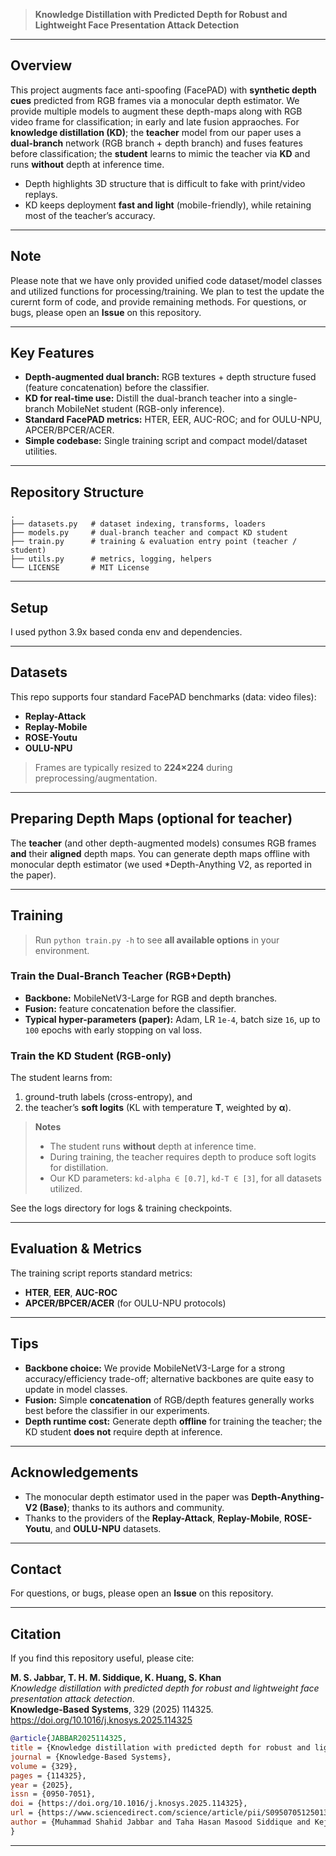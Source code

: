 > **Knowledge Distillation with Predicted Depth for Robust and Lightweight Face Presentation Attack Detection**

---

## Overview
This project augments face anti-spoofing (FacePAD) with **synthetic depth cues** predicted from RGB frames via a monocular depth estimator. We provide multiple models to augment these depth-maps along with RGB video frame for classification; in early and late fusion appraoches. For **knowledge distillation (KD)**; the **teacher** model from our paper uses a **dual-branch** network (RGB branch + depth branch) and fuses features before classification; the **student** learns to mimic the teacher via **KD** and runs **without** depth at inference time.

- Depth highlights 3D structure that is difficult to fake with print/video replays.
- KD keeps deployment **fast and light** (mobile-friendly), while retaining most of the teacher’s accuracy.

---

## Note
Please note that we have only provided unified code dataset/model classes and utilized functions for processing/training. We plan to test the update the curernt form of code, and provide remaining methods. For questions, or bugs, please open an **Issue** on this repository.

---

## Key Features
- **Depth-augmented dual branch:** RGB textures + depth structure fused (feature concatenation) before the classifier.
- **KD for real-time use:** Distill the dual-branch teacher into a single-branch MobileNet student (RGB-only inference).
- **Standard FacePAD metrics:** HTER, EER, AUC-ROC; and for OULU-NPU, APCER/BPCER/ACER.
- **Simple codebase:** Single training script and compact model/dataset utilities.

---

## Repository Structure
```
.
├── datasets.py   # dataset indexing, transforms, loaders
├── models.py     # dual-branch teacher and compact KD student
├── train.py      # training & evaluation entry point (teacher / student)
├── utils.py      # metrics, logging, helpers
└── LICENSE       # MIT License
```

---

## Setup

I used python 3.9x based conda env and dependencies.

---

## Datasets
This repo supports four standard FacePAD benchmarks (data: video files):
- **Replay-Attack**
- **Replay-Mobile**
- **ROSE-Youtu**
- **OULU-NPU**

> Frames are typically resized to **224×224** during preprocessing/augmentation.

---

## Preparing Depth Maps (optional for teacher)
The **teacher** (and other depth-augmented models) consumes RGB frames **and** their **aligned** depth maps. You can generate depth maps offline with monocular depth estimator (we used *Depth-Anything V2, as reported in the paper).

---

## Training

> Run `python train.py -h` to see **all available options** in your environment.  

### Train the Dual-Branch Teacher (RGB+Depth)
- **Backbone:** MobileNetV3-Large for RGB and depth branches.  
- **Fusion:** feature concatenation before the classifier.  
- **Typical hyper-parameters (paper):** Adam, LR `1e-4`, batch size `16`, up to `100` epochs with early stopping on val loss.

### Train the KD Student (RGB-only)
The student learns from:
1) ground-truth labels (cross-entropy), and  
2) the teacher’s **soft logits** (KL with temperature **T**, weighted by **α**).

> **Notes**
> - The student runs **without** depth at inference time.
> - During training, the teacher requires depth to produce soft logits for distillation.
> - Our KD parameters: `kd-alpha ∈ [0.7]`, `kd-T ∈ [3]`, for all datasets utilized.

See the logs directory for logs & training checkpoints.

---

## Evaluation & Metrics
The training script reports standard metrics:
- **HTER**, **EER**, **AUC-ROC**
- **APCER/BPCER/ACER** (for OULU-NPU protocols)

---

## Tips
- **Backbone choice:** We provide MobileNetV3-Large for a strong accuracy/efficiency trade-off; alternative backbones are quite easy to update in model classes.
- **Fusion:** Simple **concatenation** of RGB/depth features generally works best before the classifier in our experiments.
- **Depth runtime cost:** Generate depth **offline** for training the teacher; the KD student **does not** require depth at inference.

---

## Acknowledgements
- The monocular depth estimator used in the paper was **Depth-Anything-V2 (Base)**; thanks to its authors and community.
- Thanks to the providers of the **Replay-Attack**, **Replay-Mobile**, **ROSE-Youtu**, and **OULU-NPU** datasets.

---

## Contact
For questions, or bugs, please open an **Issue** on this repository.

---

## Citation
If you find this repository useful, please cite:

**M. S. Jabbar, T. H. M. Siddique, K. Huang, S. Khan**  
*Knowledge distillation with predicted depth for robust and lightweight face presentation attack detection*.  
**Knowledge-Based Systems**, 329 (2025) 114325.  
https://doi.org/10.1016/j.knosys.2025.114325

```bibtex
@article{JABBAR2025114325,
title = {Knowledge distillation with predicted depth for robust and lightweight face presentation attack detection},
journal = {Knowledge-Based Systems},
volume = {329},
pages = {114325},
year = {2025},
issn = {0950-7051},
doi = {https://doi.org/10.1016/j.knosys.2025.114325},
url = {https://www.sciencedirect.com/science/article/pii/S0950705125013656},
author = {Muhammad Shahid Jabbar and Taha Hasan Masood Siddique and Kejie Huang and Shujaat Khan},
}
```

---

